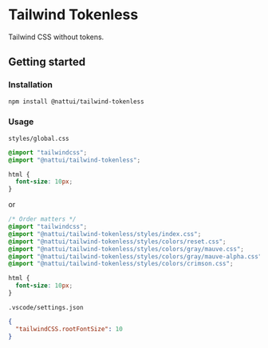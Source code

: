 # Tailwind Tokenless

Tailwind CSS without tokens.

## Getting started

### Installation

```zsh
npm install @nattui/tailwind-tokenless
```

### Usage

`styles/global.css`

```css
@import "tailwindcss";
@import "@nattui/tailwind-tokenless";

html {
  font-size: 10px;
}
```

or

```css
/* Order matters */
@import "tailwindcss";
@import "@nattui/tailwind-tokenless/styles/index.css";
@import "@nattui/tailwind-tokenless/styles/colors/reset.css";
@import "@nattui/tailwind-tokenless/styles/colors/gray/mauve.css";
@import "@nattui/tailwind-tokenless/styles/colors/gray/mauve-alpha.css";
@import "@nattui/tailwind-tokenless/styles/colors/crimson.css";

html {
  font-size: 10px;
}
```

`.vscode/settings.json`

```json
{
  "tailwindCSS.rootFontSize": 10
}
```
